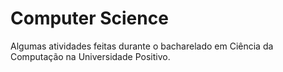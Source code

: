 # Computer Science
Algumas atividades feitas durante o bacharelado em Ciência da Computação na Universidade Positivo.
